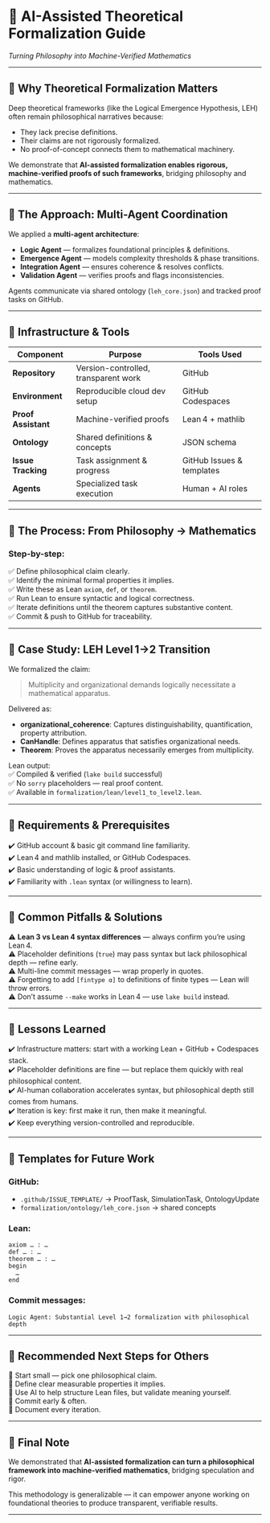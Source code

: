 
# 📘 AI-Assisted Theoretical Formalization Guide
*Turning Philosophy into Machine-Verified Mathematics*

---

## 🔷 Why Theoretical Formalization Matters
Deep theoretical frameworks (like the Logical Emergence Hypothesis, LEH) often remain philosophical narratives because:
- They lack precise definitions.
- Their claims are not rigorously formalized.
- No proof-of-concept connects them to mathematical machinery.

We demonstrate that **AI-assisted formalization enables rigorous, machine-verified proofs of such frameworks**, bridging philosophy and mathematics.

---

## 🔷 The Approach: Multi-Agent Coordination
We applied a **multi-agent architecture**:
- **Logic Agent** — formalizes foundational principles & definitions.
- **Emergence Agent** — models complexity thresholds & phase transitions.
- **Integration Agent** — ensures coherence & resolves conflicts.
- **Validation Agent** — verifies proofs and flags inconsistencies.

Agents communicate via shared ontology (`leh_core.json`) and tracked proof tasks on GitHub.

---

## 🔷 Infrastructure & Tools
| Component | Purpose | Tools Used |
|-----------|---------|------------|
| **Repository** | Version-controlled, transparent work | GitHub |
| **Environment** | Reproducible cloud dev setup | GitHub Codespaces |
| **Proof Assistant** | Machine-verified proofs | Lean 4 + mathlib |
| **Ontology** | Shared definitions & concepts | JSON schema |
| **Issue Tracking** | Task assignment & progress | GitHub Issues & templates |
| **Agents** | Specialized task execution | Human + AI roles |

---

## 🔷 The Process: From Philosophy → Mathematics
### Step-by-step:
✅ Define philosophical claim clearly.  
✅ Identify the minimal formal properties it implies.  
✅ Write these as Lean `axiom`, `def`, or `theorem`.  
✅ Run Lean to ensure syntactic and logical correctness.  
✅ Iterate definitions until the theorem captures substantive content.  
✅ Commit & push to GitHub for traceability.  

---

## 🔷 Case Study: LEH Level 1→2 Transition
We formalized the claim:
> Multiplicity and organizational demands logically necessitate a mathematical apparatus.

Delivered as:
- **organizational_coherence**: Captures distinguishability, quantification, property attribution.
- **CanHandle**: Defines apparatus that satisfies organizational needs.
- **Theorem**: Proves the apparatus necessarily emerges from multiplicity.

Lean output:  
✅ Compiled & verified (`lake build` successful)  
✅ No `sorry` placeholders — real proof content.  
✅ Available in `formalization/lean/level1_to_level2.lean`.

---

## 🔷 Requirements & Prerequisites
✔️ GitHub account & basic git command line familiarity.  
✔️ Lean 4 and mathlib installed, or GitHub Codespaces.  
✔️ Basic understanding of logic & proof assistants.  
✔️ Familiarity with `.lean` syntax (or willingness to learn).  

---

## 🔷 Common Pitfalls & Solutions
⚠️ **Lean 3 vs Lean 4 syntax differences** — always confirm you’re using Lean 4.  
⚠️ Placeholder definitions (`true`) may pass syntax but lack philosophical depth — refine early.  
⚠️ Multi-line commit messages — wrap properly in quotes.  
⚠️ Forgetting to add `[fintype α]` to definitions of finite types — Lean will throw errors.  
⚠️ Don’t assume `--make` works in Lean 4 — use `lake build` instead.  

---

## 🔷 Lessons Learned
✔️ Infrastructure matters: start with a working Lean + GitHub + Codespaces stack.  
✔️ Placeholder definitions are fine — but replace them quickly with real philosophical content.  
✔️ AI-human collaboration accelerates syntax, but philosophical depth still comes from humans.  
✔️ Iteration is key: first make it run, then make it meaningful.  
✔️ Keep everything version-controlled and reproducible.

---

## 🔷 Templates for Future Work
### GitHub:
- `.github/ISSUE_TEMPLATE/` → ProofTask, SimulationTask, OntologyUpdate
- `formalization/ontology/leh_core.json` → shared concepts

### Lean:
```lean
axiom … : …
def … : …
theorem … : …
begin
  …
end
```

### Commit messages:
```
Logic Agent: Substantial Level 1→2 formalization with philosophical depth
```

---

## 🔷 Recommended Next Steps for Others
🔹 Start small — pick one philosophical claim.  
🔹 Define clear measurable properties it implies.  
🔹 Use AI to help structure Lean files, but validate meaning yourself.  
🔹 Commit early & often.  
🔹 Document every iteration.

---

## 📄 Final Note
We demonstrated that **AI-assisted formalization can turn a philosophical framework into machine-verified mathematics**, bridging speculation and rigor.

This methodology is generalizable — it can empower anyone working on foundational theories to produce transparent, verifiable results.

---

